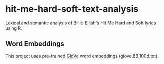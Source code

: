 # hit-me-hard-soft-text-analysis
Lexical and semantic analysis of Billie Eilish's Hit Me Hard and Soft lyrics using R.

## Word Embeddings
This project uses pre-trained [GloVe](https://nlp.stanford.edu/projects/glove/) word embeddings (glove.6B.100d.txt).
